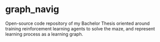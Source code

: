 # graph_navig
 Open-source code repository of my Bachelor Thesis oriented around training reinforcement learning agents to solve the maze, and represent learning process as a learning graph.
